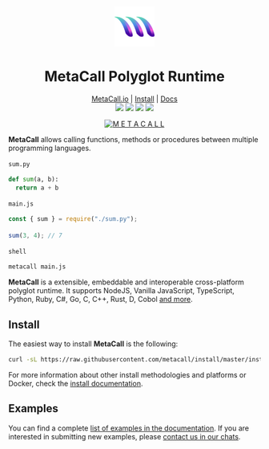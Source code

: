 <div align="center"> 
  <a href="https://metacall.io" target="_blank"><img src="https://raw.githubusercontent.com/metacall/core/develop/deploy/images/logo.png" alt="METACALL" style="max-width:100%; margin: 0 auto;" width="80" height="80"></a>
  <h1><b>MetaCall Polyglot Runtime</b></h1>
  <a href="https://metacall.io" {docsify-ignore}>MetaCall.io</a> |
  <a href="/#/README?id=install">Install</a> |
  <a href="/#/docs">Docs</a>
</div>
<div id="badges" align="center">
  <a href="https://t.me/joinchat/BMSVbBatp0Vi4s5l4VgUgg" alt="Discord">
    <img src="https://img.shields.io/static/v1?label=metacall&message=join&color=blue&logo=telegram&style=flat" /></a>

  <a href="https://discord.gg/upwP4mwJWa" alt="Discord">
    <img src="https://img.shields.io/discord/781987805974757426?label=discord&style=flat" /></a>

  <a href="https://matrix.to/#/#metacall:matrix.org" alt="Matrix">
    <img src="https://img.shields.io/matrix/metacall:matrix.org?label=matrix&style=flat" /></a>

  <a href="https://twitter.com/metacallio" alt="Twitter">
    <img src="https://img.shields.io/twitter/follow/metacallio?label=MetaCall" /></a>

<a href="https://medium.com/@metacall/call-functions-methods-or-procedures-between-programming-languages-with-metacall-58cfece35d7" target="_blank"><img src="https://raw.githubusercontent.com/metacall/core/develop/deploy/images/overview.png" alt="M E T A C A L L" style="max-width:100%; margin: 0 auto;" width="350" height="auto"></a>

</div>

**MetaCall** allows calling functions, methods or procedures between multiple programming languages.

`sum.py`

```python
def sum(a, b):
  return a + b
```

`main.js`

```javascript
const { sum } = require("./sum.py");

sum(3, 4); // 7
```

`shell`

```sh
metacall main.js
```

**MetaCall** is a extensible, embeddable and interoperable cross-platform polyglot runtime. It supports NodeJS, Vanilla JavaScript, TypeScript, Python, Ruby, C#, Go, C, C++, Rust, D, Cobol [and more](docs.md#_2-language-support).

## Install

The easiest way to install **MetaCall** is the following:

```sh
curl -sL https://raw.githubusercontent.com/metacall/install/master/install.sh | sh
```

For more information about other install methodologies and platforms or Docker, check the [install documentation](docs.md#_41-installation).

## Examples

You can find a complete [list of examples in the documentation](docs.md#_43-examples). If you are interested in submitting new examples, please [contact us in our chats](community.md#community).
